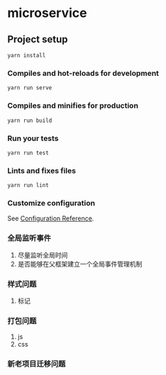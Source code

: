 # microservice

## Project setup
```
yarn install
```

### Compiles and hot-reloads for development
```
yarn run serve
```

### Compiles and minifies for production
```
yarn run build
```

### Run your tests
```
yarn run test
```

### Lints and fixes files
```
yarn run lint
```

### Customize configuration
See [Configuration Reference](https://cli.vuejs.org/config/).

### 全局监听事件
1. 尽量监听全局时间
2. 是否能够在父框架建立一个全局事件管理机制

### 样式问题
1. 标记

### 打包问题
1. js
2. css

### 新老项目迁移问题

